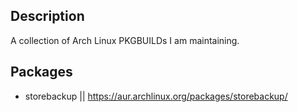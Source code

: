 Description
-----------
A collection of Arch Linux PKGBUILDs I am maintaining.

Packages
--------
- storebackup || https://aur.archlinux.org/packages/storebackup/
